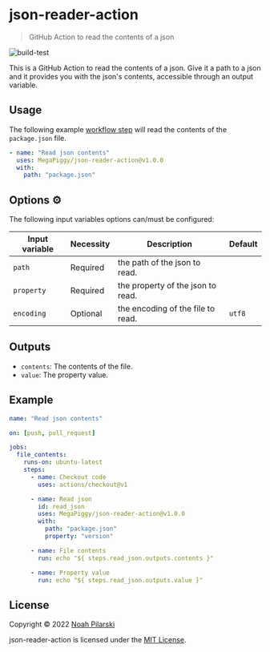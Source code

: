 # json-reader-action

> GitHub Action to read the contents of a json

![build-test](https://github.com/MegaPiggy/json-reader-action/workflows/build/badge.svg)

This is a GitHub Action to read the contents of a json. Give it a path to a json and it provides you with the json's contents, accessible through an output variable.

## Usage

The following example [workflow step](https://help.github.com/en/actions/configuring-and-managing-workflows/configuring-a-workflow) will read the contents of the `package.json` file.

```yml
- name: "Read json contents"
  uses: MegaPiggy/json-reader-action@v1.0.0
  with:
    path: "package.json"
```

## Options ⚙️

The following input variables options can/must be configured:

|Input variable|Necessity|Description|Default|
|----|----|----|----|
|`path`|Required|the path of the json to read.||
|`property`|Required|the property of the json to read.||
|`encoding`|Optional|the encoding of the file to read.|`utf8`|

## Outputs
- `contents`: The contents of the file.
- `value`: The property value.

## Example

```yml
name: "Read json contents"

on: [push, pull_request]

jobs:
  file_contents:
    runs-on: ubuntu-latest
    steps:
      - name: Checkout code
        uses: actions/checkout@v1

      - name: Read json
        id: read_json
        uses: MegaPiggy/json-reader-action@v1.0.0
        with:
          path: "package.json"
          property: "version"

      - name: File contents
        run: echo "${ steps.read_json.outputs.contents }"

      - name: Property value
        run: echo "${ steps.read_json.outputs.value }"
```

## License

Copyright © 2022 [Noah Pilarski](https://github.com/MegaPiggy)

json-reader-action is licensed under the [MIT License](https://github.com/MegaPiggy/json-reader-action/blob/master/LICENSE).
